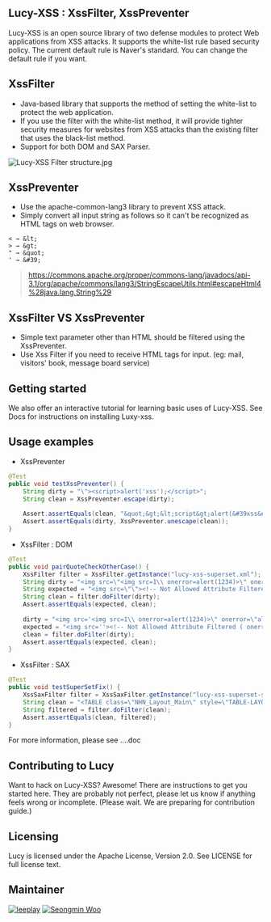 ## Lucy-XSS : XssFilter, XssPreventer  
Lucy-XSS is an open source library of two defense modules to protect Web applications from XSS attacks. It supports the white-list rule based security policy. The current default rule is Naver's standard. You can change the default rule if you want.

## XssFilter
- Java-based library that supports the method of setting the white-list to protect the web application.
- If you use the filter with the white-list method, it will provide tighter security measures for websites from XSS attacks than the existing filter that uses the black-list method.
- Support for both DOM and SAX Parser.

![Lucy-XSS Filter structure.jpg](https://raw.githubusercontent.com/naver/lucy-xss-filter/master/docs/images/XssFilter_Structure.png)

## XssPreventer
- Use the apache-common-lang3 library to prevent XSS attack.
- Simply convert all input string as follows so it can't be recognized as HTML tags on web browser.

```
< → &lt; 
> → &gt; 
" → &quot; 
' → &#39;
```

> https://commons.apache.org/proper/commons-lang/javadocs/api-3.1/org/apache/commons/lang3/StringEscapeUtils.html#escapeHtml4%28java.lang.String%29

## XssFilter VS XssPreventer
- Simple text parameter other than HTML should be filtered using the XssPreventer.
- Use Xss Filter if you need to receive HTML tags for input. (eg:  mail, visitors' book,  message board service)

## Getting started
We also offer an interactive tutorial for learning basic uses of Lucy-XSS.
See Docs for instructions on installing Luxy-xss.

## Usage examples
* XssPreventer

``` java
@Test
public void testXssPreventer() {
	String dirty = "\"><script>alert('xss');</script>";
	String clean = XssPreventer.escape(dirty);
		
	Assert.assertEquals(clean, "&quot;&gt;&lt;script&gt;alert(&#39xss&#39);&lt;/script&gt;");
	Assert.assertEquals(dirty, XssPreventer.unescape(clean));
}
```

* XssFilter : DOM

``` java
@Test
public void pairQuoteCheckOtherCase() {
	XssFilter filter = XssFilter.getInstance("lucy-xss-superset.xml");
	String dirty = "<img src=\"<img src=1\\ onerror=alert(1234)>\" onerror=\"alert('XSS')\">";
	String expected = "<img src=\"\"><!-- Not Allowed Attribute Filtered ( onerror=alert(1234)) --><img src=1\\>\" onerror=\"alert('XSS')\"&gt;";
	String clean = filter.doFilter(dirty);
	Assert.assertEquals(expected, clean);
		
	dirty = "<img src='<img src=1\\ onerror=alert(1234)>\" onerror=\"alert('XSS')\">";
	expected = "<img src=''><!-- Not Allowed Attribute Filtered ( onerror=alert(1234)) --><img src=1\\>\" onerror=\"alert('XSS')\"&gt;";
	clean = filter.doFilter(dirty);
	Assert.assertEquals(expected, clean);
}
```

* XssFilter : SAX

``` java
@Test
public void testSuperSetFix() {
	XssSaxFilter filter = XssSaxFilter.getInstance("lucy-xss-superset-sax.xml");
	String clean = "<TABLE class=\"NHN_Layout_Main\" style=\"TABLE-LAYOUT: fixed\" cellSpacing=\"0\" cellPadding=\"0\" width=\"743\">" + "</TABLE>" + "<SPAN style=\"COLOR: #66cc99\"></SPAN>";
	String filtered = filter.doFilter(clean);
	Assert.assertEquals(clean, filtered);
}
```

For more information, please see ....doc

## Contributing to Lucy
Want to hack on Lucy-XSS? Awesome! There are instructions to get you started here.
They are probably not perfect, please let us know if anything feels wrong or incomplete.
(Please wait. We are preparing for contribution guide.)

## Licensing
Lucy is licensed under the Apache License, Version 2.0. See LICENSE for full license text.

## Maintainer
[![leeplay](https://avatars1.githubusercontent.com/u/7857613?v=2&s=100)](https://github.com/leeplay)
[![Seongmin Woo](https://avatars2.githubusercontent.com/u/1201462?v=3&s=100)](https://github.com/seongminwoo)
